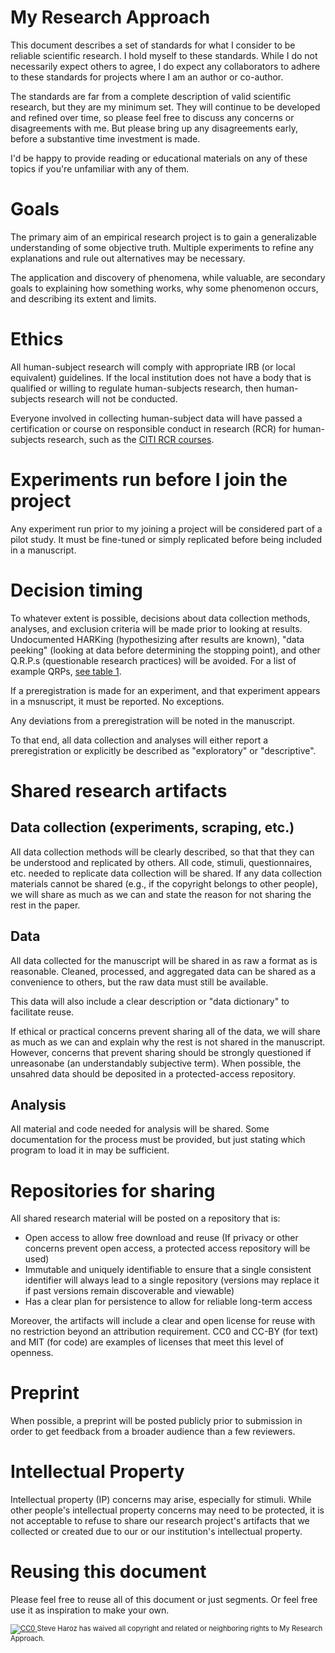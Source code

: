 # My Research Approach

This document describes a set of standards for what I consider to be reliable scientific research. I hold myself to these standards. While I do not necessarily expect others to agree, I do expect any collaborators to adhere to these standards for projects where I am an author or co-author.

The standards are far from a complete description of valid scientific research, but they are my minimum set. They will continue to be developed and refined over time, so please feel free to discuss any concerns or disagreements with me. But please bring up any disagreements early, before a substantive time investment is made. 

I'd be happy to provide reading or educational materials on any of these topics if you're unfamiliar with any of them.

# Goals

The primary aim of an empirical research project is to gain a generalizable understanding of some objective truth. Multiple experiments to refine any explanations and rule out alternatives may be necessary. 

The application and discovery of phenomena, while valuable, are secondary goals to explaining how something works, why some phenomenon occurs, and describing its extent and limits.

# Ethics

All human-subject research will comply with appropriate IRB (or local equivalent) guidelines. If the local institution does not have a body that is qualified or willing to regulate human-subjects research, then human-subjects research will not be conducted.

Everyone involved in collecting human-subject data will have passed a certification or course on responsible conduct in research (RCR) for human-subjects research, such as the [CITI RCR courses](https://about.citiprogram.org/en/course/human-subjects-research-2/).

# Experiments run before I join the project
Any experiment run prior to my joining a project will be considered part of a pilot study. It must be fine-tuned or simply replicated before being included in a manuscript.

# Decision timing

To whatever extent is possible, decisions about data collection methods, analyses, and exclusion criteria will be made prior to looking at results. Undocumented HARKing (hypothesizing after results are known), "data peeking" (looking at data before determining the stopping point), and other Q.R.P.s (questionable research practices) will be avoided. For a list of example QRPs, [see table 1](https://www.frontiersin.org/articles/10.3389/fpsyg.2016.01832). 

If a preregistration is made for an experiment, and that experiment appears in a msnuscript, it must be reported. No exceptions. 

Any deviations from a preregistration will be noted in the manuscript.

To that end, all data collection and analyses will either report a preregistration or explicitly be described as "exploratory" or "descriptive".

# Shared research artifacts

## Data collection (experiments, scraping, etc.)
All data collection methods will be clearly described, so that that they can be understood and replicated by others. All code, stimuli, questionnaires, etc. needed to replicate data collection will be shared. If any data collection materials cannot be shared (e.g., if the copyright belongs to other people), we will share as much as we can and state the reason for not sharing the rest in the paper. 

## Data
All data collected for the manuscript will be shared in as raw a format as is reasonable. Cleaned, processed, and aggregated data can be shared as a convenience to others, but the raw data must still be available.  

This data will also include a clear description or "data dictionary" to facilitate reuse.  

If ethical or practical concerns prevent sharing all of the data, we will share as much as we can and explain why the rest is not shared in the manuscript. However, concerns that prevent sharing should be strongly questioned if unreasonabe (an understandably subjective term). When possible, the unsahred data should be deposited in a protected-access repository.

## Analysis
All material and code needed for analysis will be shared. Some documentation for the process must be provided, but just stating which program to load it in may be sufficient.

# Repositories for sharing
All shared research material will be posted on a repository that is:
* Open access to allow free download and reuse (If privacy or other concerns prevent open access, a protected access repository will be used)
* Immutable and uniquely identifiable to ensure that a single consistent identifier will always lead to a single repository (versions may replace it if past versions remain discoverable and viewable)
* Has a clear plan for persistence to allow for reliable long-term access

Moreover, the artifacts will include a clear and open license for reuse with no restriction beyond an attribution requirement. CC0 and CC-BY (for text) and MIT (for code) are examples of licenses that meet this level of openness.

# Preprint
When possible, a preprint will be posted publicly prior to submission in order to get feedback from a broader audience than a few reviewers.

# Intellectual Property
Intellectual property (IP) concerns may arise, especially for stimuli. While other people's intellectual property concerns may need to be protected, it is not acceptable to refuse to share our research project's artifacts that we collected or created due to our or our institution's intellectual property.

# Reusing this document

Please feel free to reuse all of this document or just segments. Or feel free use it as inspiration to make your own.

<p xmlns:dct="http://purl.org/dc/terms/" style="font-size: 80%;">
  <a rel="license"
     href="http://creativecommons.org/publicdomain/zero/1.0/">
    <img src="https://licensebuttons.net/p/zero/1.0/88x31.png" style="border-style: none;" alt="CC0" />
  </a>
  <span resource="[_:publisher]" rel="dct:publisher">
    <span property="dct:title">Steve Haroz</span></span>
  has waived all copyright and related or neighboring rights to
  <span property="dct:title">My Research Approach</span>.
</p>
